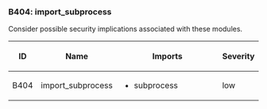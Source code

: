<div id="b404-import-subprocess" class="section" markdown="1">

### B404: import\_subprocess

Consider possible security implications associated with these modules.

<table>
<colgroup>
<col style="width: 8%" />
<col style="width: 28%" />
<col style="width: 49%" />
<col style="width: 15%" />
</colgroup>
<thead>
<tr class="header">
<th><p>ID</p></th>
<th><p>Name</p></th>
<th><p>Imports</p></th>
<th><p>Severity</p></th>
</tr>
</thead>
<tbody>
<tr class="odd">
<td><p>B404</p></td>
<td><p>import_subprocess</p></td>
<td><ul>
<li><p>subprocess</p></li>
</ul></td>
<td><p>low</p></td>
</tr>
</tbody>
</table>

</div>
